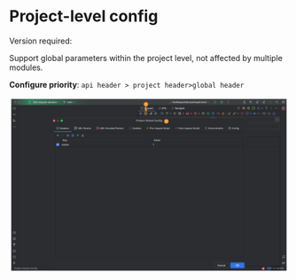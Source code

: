 # Project-level config

Version required: <Badge text="2022.1.8" />

Support global parameters within the project level, not affected by multiple modules.

**Configure priority**: `api header > project header>global header`

![projectConfigParam](/img/projectConfigParam_en.png)
